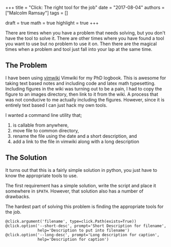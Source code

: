 +++
title = "Click: The right tool for the job"
date = "2017-08-04"
authors = ["Malcolm Ramsay"]
tags = []

draft = true
math = true
highlight = true
+++

There are times when you have a problem that needs solving,
but you don't have the tool to solve it.
There are other times where you have found a tool you want to use
but no problem to use it on.
Then there are the magical times when a problem and tool just fall into your lap at the same time.

## The Problem

I have been using [vimwiki](https://github.com/vimwiki/vimwiki) Vimwiki for my PhD logbook.
This is awesome for taking text based notes and including code and latex math typesetting.
Including figures in the wiki was turning out to be a pain,
I had to copy the figure to an images directory,
then link to it from the wiki.
A process that was not conducive to me actually including the figures.
However, since it is entirely text based I can just hack my own tools.

I wanted a command line utility that;
1. is callable from anywhere,
2. move file to common directory,
3. rename the file using the date and a short description, and
4. add a link to the file in vimwiki along with a long description

## The Solution

It turns out that this is a fairly simple solution in python,
you just have to know the appropriate tools to use.

The first requirement has a simple solution,
write the script and place it somewhere in `$PATH`.
However, that solution also has a number of drawbacks.


The hardest part of solving this problem is finding the appropriate tools for the job.


    @click.argument('filename', type=click.Path(exists=True))
    @click.option('--short-desc', prompt='Short Description for filename',
                  help='Description to put into filename')
    @click.option('--long-desc', prompt='Long description for caption',
                  help='Description for caption')
